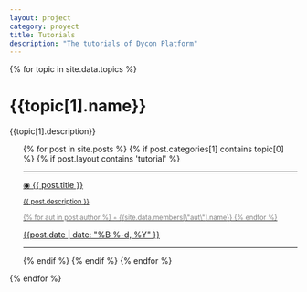 ```yaml
---
layout: project
category: proyect
title: Tutorials
description: "The tutorials of Dycon Platform"
---
```



{% for topic in site.data.topics %}
<h1>{{topic[1].name}}</h1>
<p>{{topic[1].description}}</p>


<div id="wrapper">
<ul>
{% for post in site.posts %}
{% if post.categories[1] contains topic[0] %}
{% if post.layout contains 'tutorial' %}
<hr>
<li style="list-style-type:none">
    <div  class="post-preview">
            <a href="{{ post.url | prepend: site.baseurl }}" style="display: block">
            <p class="post-title"> &#9673; {{ post.title }} <small><p class="post-subtitle">{{ post.description }}</p></small></p>
                <small style="color:grey">
                            {% for aut in post.author %}
                            &#9702; {{site.data.members[\"aut\"].name}} 
                            {% endfor %}
                </small>
            <p>{{post.date | date: "%B %-d, %Y" }}</p>    
            </a>
    </div>
</li>
<hr>
{% endif %}
{% endif %}
{% endfor %}
</ul> 
</div>

{% endfor %}
